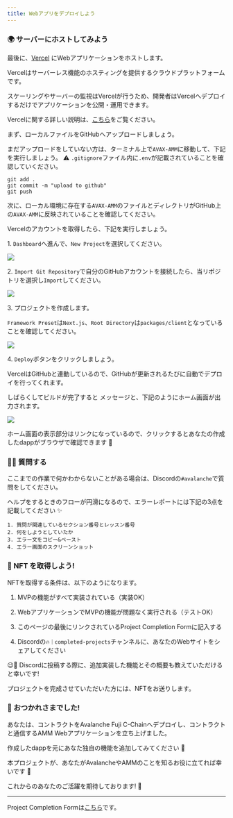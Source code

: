 ```yaml
---
title: Webアプリをデプロイしよう
---
```

### 🌍 サーバーにホストしてみよう

最後に、[Vercel](https://vercel.com/) にWebアプリケーションをホストします。

Vercelはサーバーレス機能のホスティングを提供するクラウドプラットフォームです。

スケーリングやサーバーの監視はVercelが行うため、開発者はVercelへデプロイするだけでアプリケーションを公開・運用できます。

Vercelに関する詳しい説明は、[こちら](https://zenn.dev/lollipop_onl/articles/eoz-vercel-pricing-2020)をご覧ください。

まず、ローカルファイルをGitHubへアップロードしましょう。

まだアップロードをしていない方は、ターミナル上で`AVAX-AMM`に移動して、下記を実行しましょう。
⚠️ `.gitignore`ファイル内に`.env`が記載されていることを確認していください。

```
git add .
git commit -m "upload to github"
git push
```

次に、ローカル環境に存在する`AVAX-AMM`のファイルとディレクトリがGitHub上の`AVAX-AMM`に反映されていることを確認してください。

Vercelのアカウントを取得したら、下記を実行しましょう。

1\. `Dashboard`へ進んで、`New Project`を選択してください。

![](/images/AVAX-AMM/section-4/4_1_1.png)

2\. `Import Git Repository`で自分のGitHubアカウントを接続したら、当リポジトリを選択し`Import`してください。

![](/images/AVAX-AMM/section-4/4_1_2.png)

3\. プロジェクトを作成します。

`Framework Preset`は`Next.js`、`Root Directory`は`packages/client`となっていることを確認してください。

![](/images/AVAX-AMM/section-4/4_1_3.png)

4\. `Deploy`ボタンをクリックしましょう。

VercelはGitHubと連動しているので、GitHubが更新されるたびに自動でデプロイを行ってくれます。

しばらくしてビルドが完了すると
メッセージと、下記のようにホーム画面が出力されます。

![](/images/AVAX-AMM/section-4/4_1_4.png)

ホーム画面の表示部分はリンクになっているので、クリックするとあなたの作成したdappがブラウザで確認できます 🎉

### 🙋‍♂️ 質問する

ここまでの作業で何かわからないことがある場合は、Discordの`#avalanche`で質問をしてください。

ヘルプをするときのフローが円滑になるので、エラーレポートには下記の3点を記載してください ✨

```
1. 質問が関連しているセクション番号とレッスン番号
2. 何をしようとしていたか
3. エラー文をコピー&ペースト
4. エラー画面のスクリーンショット
```

### 🎫 NFT を取得しよう!

NFTを取得する条件は、以下のようになります。

1. MVPの機能がすべて実装されている（実装OK）

2. WebアプリケーションでMVPの機能が問題なく実行される（テストOK）

3. このページの最後にリンクされているProject Completion Formに記入する

4. Discordの`🔥｜completed-projects`チャンネルに、あなたのWebサイトをシェアしてください

😉🎉 Discordに投稿する際に、追加実装した機能とその概要も教えていただけると幸いです!

プロジェクトを完成させていただいた方には、NFTをお送りします。

### 🎉 おつかれさまでした!

あなたは、コントラクトをAvalanche Fuji C-Chainへデプロイし、コントラクトと通信するAMM Webアプリケーションを立ち上げました。

作成したdappを元にあなた独自の機能を追加してみてください 💪

本プロジェクトが、あなたがAvalancheやAMMのことを知るお役に立てれば幸いです 🤗

これからのあなたのご活躍を期待しております! 🚀

---

Project Completion Formは[こちら](https://airtable.com/shrf1cCtTx0iQuszX)です。

